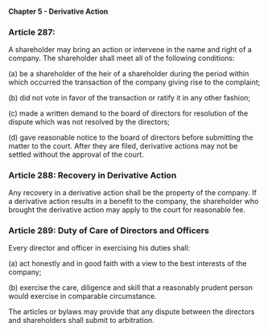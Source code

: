 #### Chapter 5 - Derivative Action

### Article 287:

A shareholder may bring an action or intervene in the name and right of a company. The shareholder shall meet all of the following conditions:

(a) be a shareholder of the heir of a shareholder during the period within which occurred the transaction of the company giving rise to the complaint;

(b) did not vote in favor of the transaction or ratify it in any other fashion;

(c) made a written demand to the board of directors for resolution of the dispute which was not resolved by the directors;

(d) gave reasonable notice to the board of directors before submitting the matter to the court. After they are filed, derivative actions may not be settled without the approval of the court.

### Article 288: Recovery in Derivative Action

Any recovery in a derivative action shall be the property of the company. If a derivative action results in a benefit to the company, the shareholder who brought the derivative action may apply to the court for reasonable fee.

### Article 289: Duty of Care of Directors and Officers

Every director and officer in exercising his duties shall:

(a) act honestly and in good faith with a view to the best interests of the company;

(b) exercise the care, diligence and skill that a reasonably prudent person would exercise in comparable circumstance.

The articles or bylaws may provide that any dispute between the directors and shareholders shall submit to arbitration.